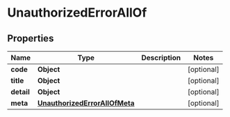 

# UnauthorizedErrorAllOf


## Properties

Name | Type | Description | Notes
------------ | ------------- | ------------- | -------------
**code** | **Object** |  |  [optional]
**title** | **Object** |  |  [optional]
**detail** | **Object** |  |  [optional]
**meta** | [**UnauthorizedErrorAllOfMeta**](UnauthorizedErrorAllOfMeta.md) |  |  [optional]



